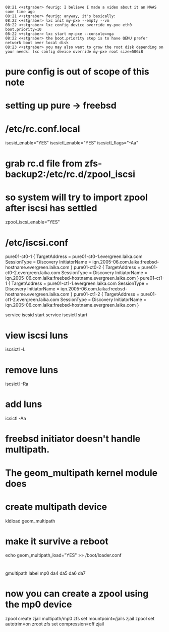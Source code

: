 ```shell
08:21 <+stgraber> feurig: I believe I made a video about it an MAAS some time ago
08:21 <+stgraber> feurig: anyway, it's basically:
08:22 <+stgraber> lxc init my-pxe --empty --vm
08:22 <+stgraber> lxc config device override my-pxe eth0 boot.priority=10
08:22 <+stgraber> lxc start my-pxe --console=vga
08:22 <+stgraber> the boot.priority step is to have QEMU prefer network boot over local disk
08:23 <+stgraber> you may also want to grow the root disk depending on your needs: lxc config device override my-pxe root size=50GiB
```

# pure config is out of scope of this note
# setting up pure -> freebsd

# /etc/rc.conf.local
iscsid_enable="YES"
iscsictl_enable="YES"
iscsictl_flags="-Aa"
# grab rc.d file from zfs-backup2:/etc/rc.d/zpool_iscsi
# so system will try to import zpool after iscsi has settled
zpool_iscsi_enable="YES"


# /etc/iscsi.conf
pure01-ct0-1 {
        TargetAddress   = pure01-ct0-1.evergreen.laika.com
        SessionType     = Discovery
        InitiatorName   = iqn.2005-06.com.laika:freebsd-hostname.evergreen.laika.com
}
pure01-ct0-2 {
        TargetAddress   = pure01-ct0-2.evergreen.laika.com
        SessionType     = Discovery
        InitiatorName   = iqn.2005-06.com.laika:freebsd-hostname.evergreen.laika.com
}
pure01-ct1-1 {
        TargetAddress   = pure01-ct1-1.evergreen.laika.com
        SessionType     = Discovery
        InitiatorName   = iqn.2005-06.com.laika:freebsd-hostname.evergreen.laika.com
}
pure01-ct1-2 {
        TargetAddress   = pure01-ct1-2.evergreen.laika.com
        SessionType     = Discovery
        InitiatorName   = iqn.2005-06.com.laika:freebsd-hostname.evergreen.laika.com
}


service iscsid start
service iscsictl start

# view iscsi luns
iscsictl -L
# remove luns
iscsictl -Ra
# add luns
icsictl -Aa


# freebsd initiator doesn't handle multipath.
# The geom_multipath kernel module does 

# create multipath device
kldload geom_multipath
# make it survive a reboot
echo geom_multipath_load="YES" >> /boot/loader.conf
# 
gmultipath label mp0 da4 da5 da6 da7
# now you can create a zpool using the mp0 device
zpool create zjail multipath/mp0
zfs set mountpoint=/jails zjail
zpool set autotrim=on zroot
zfs set compression=off zjail
